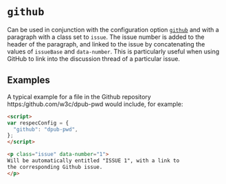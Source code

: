 # `github`

Can be used in conjunction with the configuration option [`github`](github) and with a paragraph with a class set to `issue`. The issue number is added to the header of the paragraph, and linked to the issue by concatenating the values of `issueBase` and `data-number`. This is particularly useful when using GitHub to link into the discussion thread of a particular issue. 

## Examples

A typical example for a file in the Github repository https:/github.com/w3c/dpub-pwd would include, for example:

```HTML
<script>
var respecConfig = {
  "github": "dpub-pwd",
};
</script>

<p class="issue" data-number="1">
Will be automatically entitled "ISSUE 1", with a link to
the corresponding Github issue.
</p>
``` 
